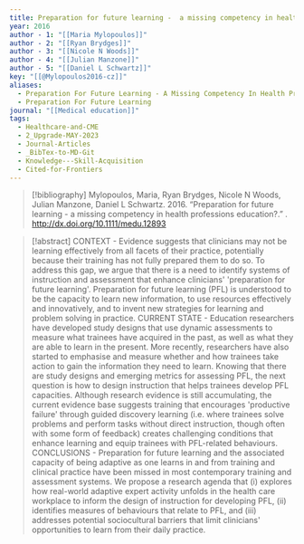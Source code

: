 ```yaml
---
title: Preparation for future learning -  a missing competency in health professions education?
year: 2016
author - 1: "[[Maria Mylopoulos]]"
author - 2: "[[Ryan Brydges]]"
author - 3: "[[Nicole N Woods]]"
author - 4: "[[Julian Manzone]]"
author - 5: "[[Daniel L Schwartz]]"
key: "[[@Mylopoulos2016-cz]]"
aliases:
  - Preparation For Future Learning - A Missing Competency In Health Professions Education?
  - Preparation For Future Learning
journal: "[[Medical education]]"
tags:
  - Healthcare-and-CME
  - 2_Upgrade-MAY-2023
  - Journal-Articles
  - _BibTex-to-MD-Git
  - Knowledge---Skill-Acquisition
  - Cited-for-Frontiers
---
```


> [!bibliography]
> Mylopoulos, Maria, Ryan Brydges, Nicole N Woods, Julian Manzone, Daniel L Schwartz. 2016. “Preparation for future learning -  a missing competency in health professions education?.” . http://dx.doi.org/10.1111/medu.12893

> [!abstract]
> CONTEXT -  Evidence suggests that clinicians may not be learning effectively from all facets of their practice, potentially because their training has not fully prepared them to do so. To address this gap, we argue that there is a need to identify systems of instruction and assessment that enhance clinicians' 'preparation for future learning'. Preparation for future learning (PFL) is understood to be the capacity to learn new information, to use resources effectively and innovatively, and to invent new strategies for learning and problem solving in practice. CURRENT STATE -  Education researchers have developed study designs that use dynamic assessments to measure what trainees have acquired in the past, as well as what they are able to learn in the present. More recently, researchers have also started to emphasise and measure whether and how trainees take action to gain the information they need to learn. Knowing that there are study designs and emerging metrics for assessing PFL, the next question is how to design instruction that helps trainees develop PFL capacities. Although research evidence is still accumulating, the current evidence base suggests training that encourages 'productive failure' through guided discovery learning (i.e. where trainees solve problems and perform tasks without direct instruction, though often with some form of feedback) creates challenging conditions that enhance learning and equip trainees with PFL-related behaviours. CONCLUSIONS -  Preparation for future learning and the associated capacity of being adaptive as one learns in and from training and clinical practice have been missed in most contemporary training and assessment systems. We propose a research agenda that (i) explores how real-world adaptive expert activity unfolds in the health care workplace to inform the design of instruction for developing PFL, (ii) identifies measures of behaviours that relate to PFL, and (iii) addresses potential sociocultural barriers that limit clinicians' opportunities to learn from their daily practice.